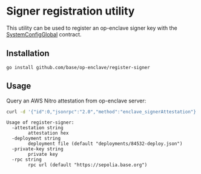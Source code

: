# Signer registration utility

This utility can be used to register an op-enclave signer key with the
[SystemConfigGlobal](../../contracts/src/SystemConfigGlobal.sol) contract.

## Installation

```
go install github.com/base/op-enclave/register-signer
```

## Usage

Query an AWS Nitro attestation from op-enclave server:
```bash
curl -d '{"id":0,"jsonrpc":"2.0","method":"enclave_signerAttestation"}' -H "Content-Type: application/json" http://op-enclave:7333
```

```
Usage of register-signer:
  -attestation string
    	attestation hex
  -deployment string
    	deployment file (default "deployments/84532-deploy.json")
  -private-key string
    	private key
  -rpc string
    	rpc url (default "https://sepolia.base.org")
```
